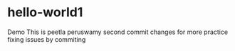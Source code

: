 # hello-world1
Demo
This is peetla peruswamy 
second commit changes for more practice
fixing issues by commiting 
